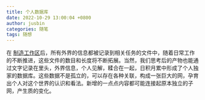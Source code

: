 ```yaml
---
title: 个人数据库
date: 2022-10-29 13:00:04 +0800
author: jusbin
categories: 随笔
tags: 随想
---
```

在 [制造工作区](/posts/制造工作区)后，所有外界的信息都被记录到相关任务的文件中，随着日常工作的不断推进，这些文件的数目和长度将不断拓展。当然，我们思考后的产物也能通过文字记录在里头，外界信息，个人见解，糅合在一起，日积月累中形成了个人独家的数据库。这些数据不是孤立的，可以存在各种关联，构成一张巨大的网，孕育出个人对这个世界的认识和看法。新增的一点点内容都可能连接起原本独立的子网，产生质的变化。
